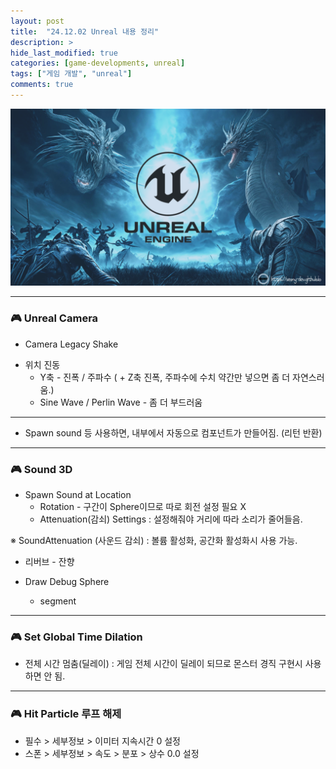 ```yaml
---
layout: post
title:  "24.12.02 Unreal 내용 정리"
description: >
hide_last_modified: true
categories: [game-developments, unreal]
tags: ["게임 개발", "unreal"]
comments: true
---
```


<p align="center">
  <img src="../../../assets/img/blog/unreal/unreal_img.png" style="width: 832px; height: auto" />
</p>

-----

### 🎮 Unreal Camera

- Camera Legacy Shake

>
- 위치 진동
	- Y축 - 진폭 / 주파수 ( + Z축 진폭, 주파수에 수치 약간만 넣으면 좀 더 자연스러움.)
	- Sine Wave / Perlin Wave - 좀 더 부드러움
	
-----

- Spawn sound 등 사용하면, 내부에서 자동으로 컴포넌트가 만들어짐. (리턴 반환)

-----

### 🎮 Sound 3D

* Spawn Sound at Location
	- Rotation - 구간이 Sphere이므로 따로 회전 설정 필요 X
	- Attenuation(감쇠) Settings : 설정해줘야 거리에 따라 소리가 줄어들음.

※ SoundAttenuation (사운드 감쇠) : 볼륨 활성화, 공간화 활성화시 사용 가능.

- 리버브 - 잔향

- Draw Debug Sphere
	- segment

------

### 🎮 Set Global Time Dilation

- 전체 시간 멈춤(딜레이) : 게임 전체 시간이 딜레이 되므로 몬스터 경직 구현시 사용하면 안 됨. 

----

### 🎮 Hit Particle 루프 해제

- 필수 > 세부정보 > 이미터 지속시간 0 설정
- 스폰 > 세부정보 > 속도 > 분포 > 상수 0.0 설정